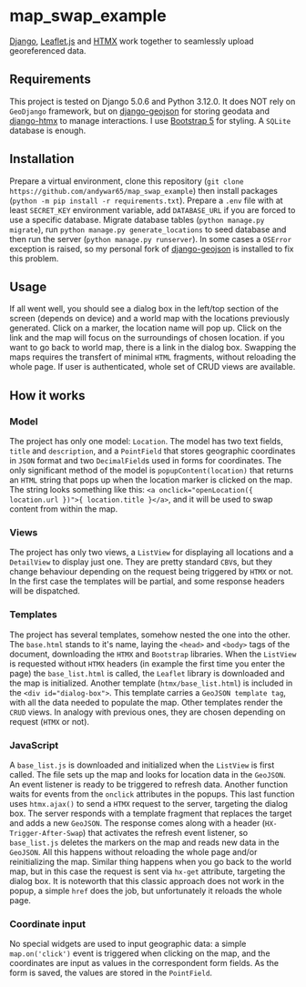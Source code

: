 # map_swap_example
[Django](https://djangoproject.com), [Leaflet.js](https://leafletjs.com/) and [HTMX](https://htmx.org) work together to seamlessly upload georeferenced data.
## Requirements
This project is tested on Django 5.0.6 and Python 3.12.0. It does NOT rely on `GeoDjango` framework, but on [django-geojson](https://django-geojson.readthedocs.io/en/latest/) for storing geodata and [django-htmx](https://django-htmx.readthedocs.io/en/latest/) to manage interactions. I use [Bootstrap 5](https://getbootstrap.com/) for styling. A `SQLite` database is enough.
## Installation
Prepare a virtual environment, clone this repository (`git clone https://github.com/andywar65/map_swap_example`) then install packages (`python -m pip install -r requirements.txt`). Prepare a `.env` file with at least `SECRET_KEY` environment variable, add `DATABASE_URL` if you are forced to use a specific database. Migrate database tables (`python manage.py migrate`), run `python manage.py generate_locations` to seed database and then run the server (`python manage.py runserver`). In some cases a `OSError` exception is raised, so my personal fork of [django-geojson](https://github.com/andywar65/django-geojson/tree/oserror) is installed to fix this problem.
## Usage
If all went well, you should see a dialog box in the left/top section of the screen (depends on device) and a world map with the locations previously generated. Click on a marker, the location name will pop up. Click on the link and the map will focus on the surroundings of chosen location. if you want to go back to world map, there is a link in the dialog box. Swapping the maps requires the transfert of minimal `HTML` fragments, without reloading the whole page. If user is authenticated, whole set of CRUD views are available.
## How it works
### Model
The project has only one model: `Location`. The model has two text fields, `title` and `description`, and a `PointField` that stores geographic coordinates in `JSON` format and two `DecimalField`s used in forms for coordinates. The only significant method of the model is `popupContent(location)` that returns an `HTML` string that pops up when the location marker is clicked on the map. The string looks something like this: `<a onclick="openLocation({ location.url })">{ location.title }</a>`, and it will be used to swap content from within the map.
### Views
The project has only two views, a `ListView` for displaying all locations and a `DetailView` to display just one. They are pretty standard `CBV`s, but they change behaviour depending on the request being triggered by `HTMX` or not. In the first case the templates will be partial, and some response headers will be dispatched.
### Templates
The project has several templates, somehow nested the one into the other. The `base.html` stands to it's name, laying the `<head>` and `<body>` tags of the document, downloading the `HTMX` and `Bootstrap` libraries. When the `ListView` is requested without `HTMX` headers (in example the first time you enter the page) the `base_list.html` is called, the `Leaflet` library is downloaded and the map is initialized. Another template (`htmx/base_list.html`) is included in the `<div id="dialog-box">`. This template carries a `GeoJSON template tag`, with all the data needed to populate the map. Other templates render the `CRUD` views. In analogy with previous ones, they are chosen depending on request (`HTMX` or not).
### JavaScript
A `base_list.js` is downloaded and initialized when the `ListView` is first called. The file sets up the map and looks for location data in the `GeoJSON`. An event listener is ready to be triggered to refresh data. Another function waits for events from the `onclick` attributes in the popups. This last function uses `htmx.ajax()` to send a `HTMX` request to the server, targeting the dialog box. The server responds with a template fragment that replaces the target and adds a new `GeoJSON`. The response comes along with a header (`HX-Trigger-After-Swap`) that activates the refresh event listener, so `base_list.js` deletes the markers on the map and reads new data in the `GeoJSON`. All this happens without reloading the whole page and/or reinitializing the map. Similar thing happens when you go back to the world map, but in this case the request is sent via `hx-get` attribute, targeting the dialog box. It is noteworth that this classic approach does not work in the popup, a simple `href` does the job, but unfortunately it reloads the whole page.
### Coordinate input
No special widgets are used to input geographic data: a simple `map.on('click')` event is triggered when clicking on the map, and the coordinates are input as values in the correspondent form fields. As the form is saved, the values are stored in the `PointField`.
